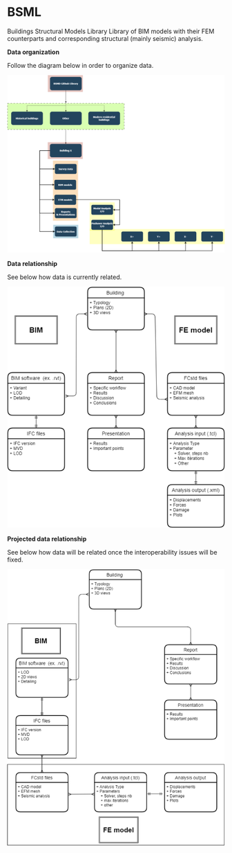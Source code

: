 # BSML
Buildings Structural Models Library
Library of BIM models with their FEM counterparts and corresponding structural (mainly seismic) analysis.

  **Data organization** 

Follow the diagram below in order to organize data.

![Organigram](OrganisationalMap.png)

  **Data relationship** 

See below how data is currently related.

![Entity Relationship Diagram](RelationalDatabase.png)

  **Projected data relationship**

See below how data will be related once the interoperability issues will be fixed.

![Projected Entity Relationship Diagram](ProjectedRelationalDatabase.png) 
